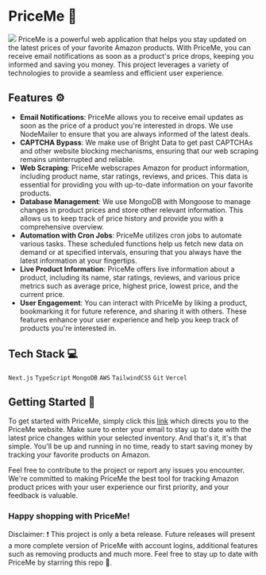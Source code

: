 # PriceMe 🛒
<img src="https://drive.google.com/file/d/1jvhUYwfXcxWg-HmjjZHKRdZbUk_-EEtL/view?usp=sharing" />
PriceMe is a powerful web application that helps you stay updated on the latest prices of your favorite Amazon products. With PriceMe, you can receive email notifications as soon as a product's price drops, keeping you informed and saving you money. This project leverages a variety of technologies to provide a seamless and efficient user experience.

## Features ⚙️

- <strong>Email Notifications</strong>: PriceMe allows you to receive email updates as soon as the price of a product you're interested in drops. We use NodeMailer to ensure that you are always informed of the latest deals.
- <strong>CAPTCHA Bypass</strong>: We make use of Bright Data to get past CAPTCHAs and other website blocking mechanisms, ensuring that our web scraping remains uninterrupted and reliable.
- <strong>Web Scraping</strong>: PriceMe webscrapes Amazon for product information, including product name, star ratings, reviews, and prices. This data is essential for providing you with up-to-date information on your favorite products.
- <strong>Database Management</strong>: We use MongoDB with Mongoose to manage changes in product prices and store other relevant information. This allows us to keep track of price history and provide you with a comprehensive overview.
- <strong>Automation with Cron Jobs</strong>: PriceMe utilizes cron jobs to automate various tasks. These scheduled functions help us fetch new data on demand or at specified intervals, ensuring that you always have the latest information at your fingertips.
- <strong>Live Product Information</strong>: PriceMe offers live information about a product, including its name, star ratings, reviews, and various price metrics such as average price, highest price, lowest price, and the current price.
- <strong>User Engagement</strong>: You can interact with PriceMe by liking a product, bookmarking it for future reference, and sharing it with others. These features enhance your user experience and help you keep track of products you're interested in.

## Tech Stack 💻
```Next.js``` ```TypeScript``` ```MongoDB``` ```AWS``` ```TailwindCSS``` ```Git``` ```Vercel```

## Getting Started 🚀

To get started with PriceMe, simply click this <a href="https://priceme-chi.vercel.app/">link</a> which directs you to the PriceMe website. Make sure to enter your email to stay up to date with the latest price changes within your selected inventory. And that's it, it's that simple. You'll be up and running in no time, ready to start saving money by tracking your favorite products on Amazon.

Feel free to contribute to the project or report any issues you encounter. We're committed to making PriceMe the best tool for tracking Amazon product prices with your user experience our first priority, and your feedback is valuable.

### Happy shopping with PriceMe!

Disclaimer: ❗
This project is only a beta release. Future releases will present a more complete version of PriceMe with account logins, additional features such as removing products and much more. Feel free to stay up to date with PriceMe by starring this repo 🙂.
